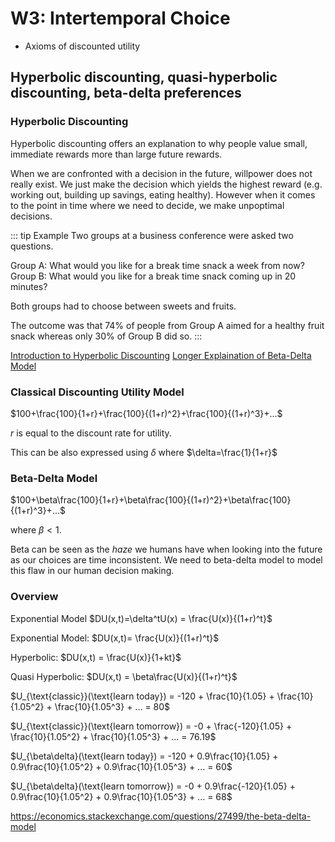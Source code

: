 # W3: Intertemporal Choice

- Axioms of discounted utility

## Hyperbolic discounting, quasi-hyperbolic discounting, beta-delta preferences

### Hyperbolic Discounting

Hyperbolic discounting offers an explanation to why people value small, immediate rewards more than large future rewards.

When we are confronted with a decision in the future, willpower does not really exist. We just make the decision which yields the highest reward (e.g. working out, building up savings, eating healthy). However when it comes to the point in time where we need to decide, we make unpoptimal decisions.

::: tip Example
Two groups at a business conference were asked two questions.

Group A: What would you like for a break time snack a week from now?
Group B: What would you like for a break time snack coming up in 20 minutes?

Both groups had to choose between sweets and fruits.

The outcome was that 74% of people from Group A aimed for a healthy fruit snack whereas only 30% of Group B did so.
:::

[Introduction to Hyperbolic Discounting](https://www.youtube.com/watch?v=uBhhTpvd2Og)
[Longer Explaination of Beta-Delta Model](https://www.youtube.com/watch?v=6p0J6gFwQ1c)

### Classical Discounting Utility Model

$100+\frac{100}{1+r}+\frac{100}{(1+r)^2}+\frac{100}{(1+r)^3}+...$

$r$ is equal to the discount rate for utility.

This can be also expressed using $\delta$ where $\delta=\frac{1}{1+r}$

### Beta-Delta Model

$100+\beta\frac{100}{1+r}+\beta\frac{100}{(1+r)^2}+\beta\frac{100}{(1+r)^3}+...$

where $\beta < 1$.

Beta can be seen as the _haze_ we humans have when looking into the future as our choices are time inconsistent. We need to beta-delta model to model this flaw in our human decision making.

### Overview

Exponential Model
$DU(x,t)=\delta^tU(x) = \frac{U(x)}{(1+r)^t}$

Exponential Model:
$DU(x,t)= \frac{U(x)}{(1+r)^t}$

Hyperbolic:
$DU(x,t) = \frac{U(x)}{1+kt}$

Quasi Hyperbolic:
$DU(x,t) = \beta\frac{U(x)}{(1+r)^t}$

$U_{\text{classic}}(\text{learn today}) = -120 + \frac{10}{1.05} + \frac{10}{1.05^2} + \frac{10}{1.05^3} + ... = 80$

$U_{\text{classic}}(\text{learn tomorrow}) = -0 + \frac{-120}{1.05} + \frac{10}{1.05^2} + \frac{10}{1.05^3} + ... = 76.19$

$U_{\beta\delta}(\text{learn today}) = -120 + 0.9\frac{10}{1.05} + 0.9\frac{10}{1.05^2} + 0.9\frac{10}{1.05^3} + ... = 60$

$U_{\beta\delta}(\text{learn tomorrow}) = -0 + 0.9\frac{-120}{1.05} + 0.9\frac{10}{1.05^2} + 0.9\frac{10}{1.05^3} + ... = 68$

https://economics.stackexchange.com/questions/27499/the-beta-delta-model
